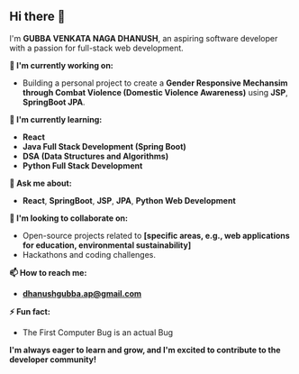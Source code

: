 ## Hi there 👋

I'm **GUBBA VENKATA NAGA DHANUSH**, an aspiring software developer with a passion for full-stack web development. 

**🔭 I'm currently working on:**
* Building a personal project to create a **Gender Responsive Mechansim through Combat Violence (Domestic Violence Awareness)** using **JSP**, **SpringBoot JPA**.

**🌱 I'm currently learning:**

* **React**
* **Java Full Stack Development (Spring Boot)**
* **DSA (Data Structures and Algorithms)**
* **Python Full Stack Development**

**💬 Ask me about:**

* **React**, **SpringBoot**, **JSP**, **JPA**, **Python Web Development**

**👯 I'm looking to collaborate on:**

* Open-source projects related to **[specific areas, e.g., web applications for education, environmental sustainability]**
* Hackathons and coding challenges.

**📫 How to reach me:**

* **dhanushgubba.ap@gmail.com**

**⚡ Fun fact:**

* The First Computer Bug is an actual Bug

**I'm always eager to learn and grow, and I'm excited to contribute to the developer community!**
